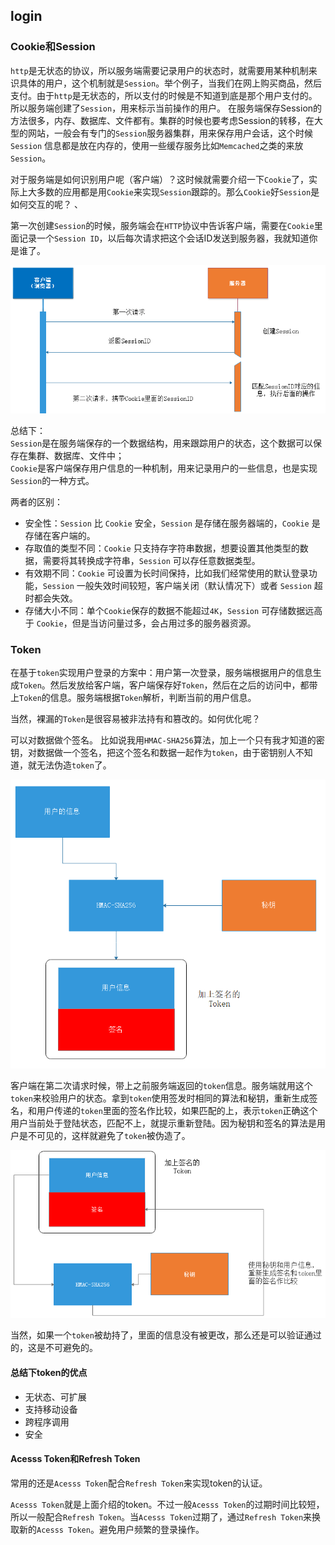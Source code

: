 ## login

### Cookie和Session

`http`是无状态的协议，所以服务端需要记录用户的状态时，就需要用某种机制来识具体的用户，这个机制就是`Session`。举个例子，当我们在网上购买商品，然后支付。由于`http`是无状态的，所以支付的时候是不知道到底是那个用户支付的。所以服务端创建了`Session`，用来标示当前操作的用户。
在服务端保存Session的方法很多，内存、数据库、文件都有。集群的时候也要考虑Session的转移，在大型的网站，一般会有专门的`Session`服务器集群，用来保存用户会话，这个时候 `Session` 信息都是放在内存的，使用一些缓存服务比如`Memcached`之类的来放 `Session`。   

对于服务端是如何识别用户呢（客户端）？这时候就需要介绍一下`Cookie`了，实际上大多数的应用都是用`Cookie`来实现`Session`跟踪的。那么`Cookie`好`Session`是如何交互的呢？  、

第一次创建`Session`的时候，服务端会在`HTTP`协议中告诉客户端，需要在`Cookie`里面记录一个`Session ID`，以后每次请求把这个会话ID发送到服务器，我就知道你是谁了。   

![bufio](images/login-session.png?raw=true)

总结下：  
`Session`是在服务端保存的一个数据结构，用来跟踪用户的状态，这个数据可以保存在集群、数据库、文件中；  
`Cookie`是客户端保存用户信息的一种机制，用来记录用户的一些信息，也是实现`Session`的一种方式。  

两者的区别：  

- 安全性：`Session` 比 `Cookie` 安全，`Session` 是存储在服务器端的，`Cookie` 是存储在客户端的。  
- 存取值的类型不同：`Cookie` 只支持存字符串数据，想要设置其他类型的数据，需要将其转换成字符串，`Session` 可以存任意数据类型。  
- 有效期不同：`Cookie` 可设置为长时间保持，比如我们经常使用的默认登录功能，`Session` 一般失效时间较短，客户端关闭（默认情况下）或者 `Session` 超时都会失效。  
- 存储大小不同：单个`Cookie`保存的数据不能超过`4K`，`Session` 可存储数据远高于 `Cookie`，但是当访问量过多，会占用过多的服务器资源。  

### Token

在基于`token`实现用户登录的方案中：用户第一次登录，服务端根据用户的信息生成`Token`。然后发放给客户端，客户端保存好`Token`，然后在之后的访问中，都带上`Token`的信息。服务端根据`Token`解析，判断当前的用户信息。  

当然，裸漏的`Token`是很容易被非法持有和篡改的。如何优化呢？  

可以对数据做个签名。 比如说我用`HMAC-SHA256`算法，加上一个只有我才知道的密钥，对数据做一个签名，把这个签名和数据一起作为`token`，由于密钥别人不知道，就无法伪造`token`了。  

![bufio](images/login-token.png?raw=true)

客户端在第二次请求时候，带上之前服务端返回的`token`信息。服务端就用这个`token`来校验用户的状态。拿到`token`使用签发时相同的算法和秘钥，重新生成签名，和用户传递的`token`里面的签名作比较，如果匹配的上，表示`token`正确这个用户当前处于登陆状态，匹配不上，就提示重新登陆。因为秘钥和签名的算法是用户是不可见的，这样就避免了`token`被伪造了。  

![bufio](images/login-token-sign.png?raw=true)

当然，如果一个`token`被劫持了，里面的信息没有被更改，那么还是可以验证通过的，这是不可避免的。  

#### 总结下token的优点

- 无状态、可扩展
- 支持移动设备
- 跨程序调用
- 安全


#### Acesss Token和Refresh Token

常用的还是`Acesss Token`配合`Refresh Token`来实现token的认证。  

`Acesss Token`就是上面介绍的token。不过一般`Acesss Token`的过期时间比较短，所以一般配合`Refresh Token`。当`Acesss Token`过期了，通过`Refresh Token`来换取新的`Acesss Token`。避免用户频繁的登录操作。  







